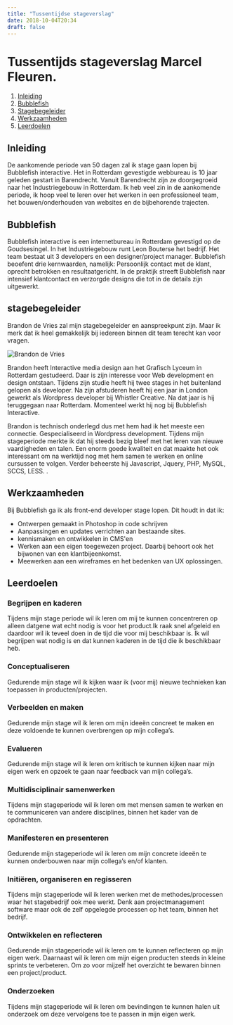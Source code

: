 ```yaml
---
title: "Tussentijdse stageverslag"
date: 2018-10-04T20:34
draft: false
---
```


# Tussentijds stageverslag Marcel Fleuren.

1.  [Inleiding](#inleiding)
2.  [Bubblefish](#bubblefish)
3.  [Stagebegeleider](#stagebegeleider)
4.  [Werkzaamheden](#werkzaamheden)
5.  [Leerdoelen](#leerdoelen)

## Inleiding

De aankomende periode van 50 dagen zal ik stage gaan lopen bij Bubblefish interactive. Het in Rotterdam gevestigde webbureau is 10 jaar geleden gestart in Barendrecht. Vanuit Barendrecht zijn ze doorgegroeid naar het Industriegebouw in Rotterdam. Ik heb veel zin in de aankomende periode, ik hoop veel te leren over het werken in een professioneel team, het bouwen/onderhouden van websites en de bijbehorende trajecten.

## Bubblefish

Bubblefish interactive is een internetbureau in Rotterdam gevestigd op de Goudsesingel. In het Industriegebouw runt Leon Bouterse het bedrijf. Het team bestaat uit 3 developers en een designer/project manager. Bubblefish beoefent drie kernwaarden, namelijk: Persoonlijk contact met de klant, oprecht betrokken en resultaatgericht. In de praktijk streeft Bubblefish naar intensief klantcontact en verzorgde designs die tot in de details zijn uitgewerkt.

## stagebegeleider

Brandon de Vries zal mijn stagebegeleider en aanspreekpunt zijn. Maar ik merk dat ik heel gemakkelijk bij iedereen binnen dit team terecht kan voor vragen.

![Brandon de Vries](https://www.bubblefish.nl/wp-content/uploads/2018/07/22280625_289555568227112_3212589040092053504_n.jpg "Brandon de Vries")

Brandon heeft Interactive media design aan het Grafisch Lyceum in Rotterdam gestudeerd. Daar is zijn interesse voor Web development en design ontstaan. Tijdens zijn studie heeft hij twee stages in het buitenland gelopen als developer. Na zijn afstuderen heeft hij een jaar in London gewerkt als Wordpress developer bij Whistler Creative. Na dat jaar is hij teruggegaan naar Rotterdam. Momenteel werkt hij nog bij Bubblefish Interactive.

Brandon is technisch onderlegd dus met hem had ik het meeste een connectie. Gespecialiseerd in Wordpress development. Tijdens mijn stageperiode merkte ik dat hij steeds bezig bleef met het leren van nieuwe vaardigheden en talen. Een enorm goede kwaliteit en dat maakte het ook interessant om na werktijd nog met hem samen te werken en online cursussen te volgen. Verder beheerste hij Javascript, Jquery, PHP, MySQL, SCCS, LESS. .

## Werkzaamheden

Bij Bubblefish ga ik als front-end developer stage lopen. Dit houdt in dat ik:

- Ontwerpen gemaakt in Photoshop in code schrijven
- Aanpassingen en updates verrichten aan bestaande sites.
- kennismaken en ontwikkelen in CMS'en
- Werken aan een eigen toegewezen project. Daarbij behoort ook het bijwonen van een klantbijeenkomst.
- Meewerken aan een wireframes en het bedenken van UX oplossingen.

## Leerdoelen

### Begrijpen en kaderen

Tijdens mijn stage periode wil ik leren om mij te kunnen concentreren op alleen datgene wat echt nodig is voor het product.Ik raak snel afgeleid en daardoor wil ik teveel doen in de tijd die voor mij beschikbaar is. Ik wil begrijpen wat nodig is en dat kunnen kaderen in de tijd die ik beschikbaar heb.

### Conceptualiseren

Gedurende mijn stage wil ik kijken waar ik (voor mij) nieuwe technieken kan toepassen in producten/projecten.

### Verbeelden en maken

Gedurende mijn stage wil ik leren om mijn ideeën concreet te maken en deze voldoende te kunnen overbrengen op mijn collega’s.

### Evalueren

Gedurende mijn stage wil ik leren om kritisch te kunnen kijken naar mijn eigen werk en opzoek te gaan naar feedback van mijn collega’s.

### Multidisciplinair samenwerken

Tijdens mijn stageperiode wil ik leren om met mensen samen te werken en te communiceren van andere disciplines, binnen het kader van de opdrachten.

### Manifesteren en presenteren

Gedurende mijn stageperiode wil ik leren om mijn concrete ideeën te kunnen onderbouwen naar mijn collega’s en/of klanten.

### Initiëren, organiseren en regisseren

Tijdens mijn stageperiode wil ik leren werken met de methodes/processen waar het stagebedrijf ook mee werkt. Denk aan projectmanagement software maar ook de zelf opgelegde processen op het team, binnen het bedrijf.

### Ontwikkelen en reflecteren

Gedurende mijn stageperiode wil ik leren om te kunnen reflecteren op mijn eigen werk. Daarnaast wil ik leren om mijn eigen producten steeds in kleine sprints te verbeteren. Om zo voor mijzelf het overzicht te bewaren binnen een project/product.

### Onderzoeken

Tijdens mijn stageperiode wil ik leren om bevindingen te kunnen halen uit onderzoek om deze vervolgens toe te passen in mijn eigen werk.
